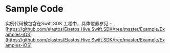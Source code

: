 # Sample Code

实例代码被包含在Swift SDK 工程中，具体位置参见 - 
[https://github.com/elastos/Elastos.Hive.Swift.SDK/tree/master/Example/Examples-iOS](https://github.com/elastos/Elastos.Hive.Swift.SDK/tree/master/Example/Examples-iOS)